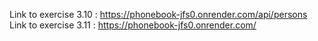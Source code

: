 Link to exercise 3.10 : https://phonebook-jfs0.onrender.com/api/persons
Link to exercise 3.11 : https://phonebook-jfs0.onrender.com/